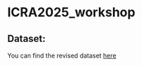 # ICRA2025_workshop

## Dataset:
You can find the revised dataset [here](https://drive.google.com/file/d/1MmwEYiMCMgXUQ1Vct128TEh4v-rB3gEL/view?usp=sharing)

